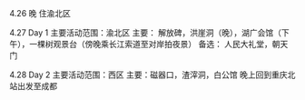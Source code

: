 4.26 晚 住渝北区

4.27 Day 1
主要活动范围：渝北区
主要： 解放碑，洪崖洞（晚），湖广会馆（下午），一棵树观景台（傍晚乘长江索道至对岸拍夜景）
备选： 人民大礼堂，朝天门

4.28 Day 2 
主要活动范围：西区
主要：磁器口，渣滓洞，白公馆
晚上回到重庆北站出发至成都
